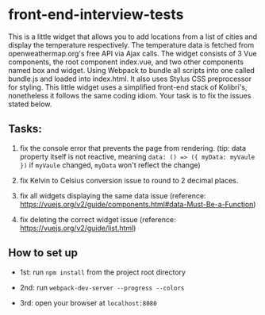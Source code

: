 # front-end-interview-tests

This is a little widget that allows you to add locations from a list of cities and display the temperature respectively. The temperature data is fetched from openweathermap.org's free API via Ajax calls. The widget consists of 3 Vue components, the root component index.vue, and two other components named box and widget. Using Webpack to bundle all scripts into one called bundle.js and loaded into index.html. It also uses Stylus CSS preprocessor for styling. This little widget uses a simplified front-end stack of Kolibri's, nonetheless it follows the same coding idiom. Your task is to fix the issues stated below.

Tasks:
------

1. fix the console error that prevents the page from rendering. (tip: data property itself is not reactive, meaning `data: () => ({ myData: myVaule })` if `myVaule` changed, `myData` won't reflect the change)

2. fix Kelvin to Celsius conversion issue to round to 2 decimal places.

3. fix all widgets displaying the same data issue (reference: https://vuejs.org/v2/guide/components.html#data-Must-Be-a-Function)

4. fix deleting the correct widget issue (reference: https://vuejs.org/v2/guide/list.html)


How to set up
-------------

* 1st: run `npm install` from the project root directory

* 2nd: run `webpack-dev-server --progress --colors`

* 3rd: open your browser at `localhost:8080`

